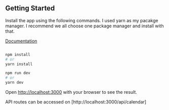 ## Getting Started

Install the app using the following commands. I used yarn as my pacakge manager. I recommend we all choose one package manager and install with that.

[Documentation](https://docs.google.com/document/d/1QfJklIXfsaUKzmRSUel-89v3ETs1CgSInu5EKICrHI8/edit?usp=sharing)

```bash

npm install
# or
yarn install

npm run dev
# or
yarn dev
```

Open [http://localhost:3000](http://localhost:3000) with your browser to see the result.

API routes can be accessed on [http://localhost:3000/api/calendar]
